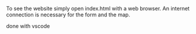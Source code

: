 To see the website simply open index.html with a web browser. An internet connection is necessary for the form and the map.

done with vscode
